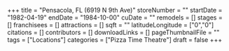 +++
title = "Pensacola, FL (6919 N 9th Ave)"
storeNumber = ""
startDate = "1982-04-19"
endDate = "1984-10-00"
cuDate = ""
remodels = []
stages = []
franchisees = []
attractions = []
sqft = ""
latitudeLongitude = ["0","0"]
citations = []
contributors = []
downloadLinks = []
pageThumbnailFile = ""
tags = ["Locations"]
categories = ["Pizza Time Theatre"]
draft = false
+++

